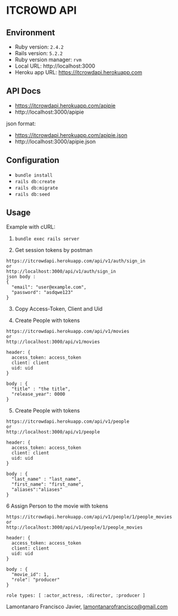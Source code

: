 ITCROWD API
==============================================

Environment
----------------------------------------------

- Ruby version: `2.4.2`
- Rails version: `5.2.2`
- Ruby version manager: `rvm`
- Local URL: http://localhost:3000
- Heroku app URL: https://itcrowdapi.herokuapp.com

API Docs
----------------------------------------------
- https://itcrowdapi.herokuapp.com/apipie
- http://localhost:3000/apipie

json format:
- https://itcrowdapi.herokuapp.com/apipie.json
- http://localhost:3000/apipie.json

Configuration
----------------------------------------------

- `bundle install`
- `rails db:create`
- `rails db:migrate`
- `rails db:seed`

Usage
----------------------------------------------

Example with cURL:

1. `bundle exec rails server`

2. Get session tokens by postman
```
https://itcrowdapi.herokuapp.com/api/v1/auth/sign_in
or
http://localhost:3000/api/v1/auth/sign_in
json body :
{
  "email": "user@example.com",
  "password": "asdqwe123"
}
```

3. Copy Access-Token, Client and Uid

4. Create People with tokens
```
https://itcrowdapi.herokuapp.com/api/v1/movies
or
http://localhost:3000/api/v1/movies

header: {
  access_token: access_token
  client: client
  uid: uid  
}

body : {
  "title" : "the title",
  "release_year": 0000
}

```

5. Create People with tokens
```
https://itcrowdapi.herokuapp.com/api/v1/people
or
http://localhost:3000/api/v1/people

header: {
  access_token: access_token
  client: client
  uid: uid  
}

body : {
  "last_name" : "last_name",
  "first_name": "first_name",
  "aliases":"aliases"
}

```
6 Assign Person to the movie with tokens
```
https://itcrowdapi.herokuapp.com/api/v1/people/1/people_movies
or
http://localhost:3000/api/v1/people/1/people_movies

header: {
  access_token: access_token
  client: client
  uid: uid  
}

body : {
  "movie_id": 1,
  "role": "producer"
}

role types: [ :actor_actress, :director, :producer ]

```
Lamontanaro Francisco Javier, lamontanarofrancisco@gmail.com